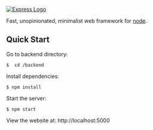 [![Express Logo](https://i.cloudup.com/zfY6lL7eFa-3000x3000.png)](http://expressjs.com/)

Fast, unopinionated, minimalist web framework for [node](http://nodejs.org).

## Quick Start

Go to backend directory:

```console
$  cd /backend
```

Install dependencies:

```console
$ npm install
```

Start the server:

```console
$ npm start
```

View the website at: http://localhost:5000
